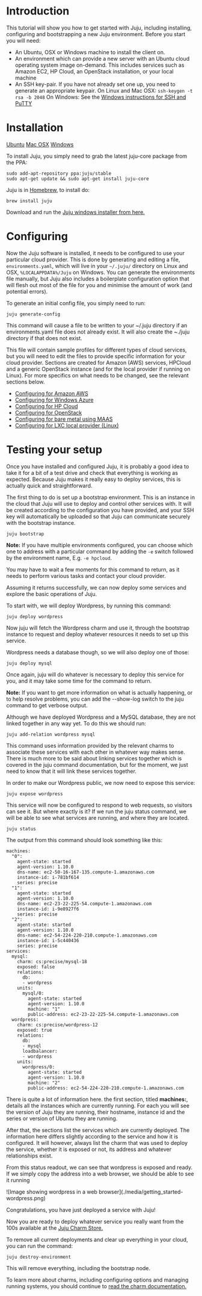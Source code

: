 # Introduction

This tutorial will show you how to get started with Juju, including installing,
configuring and bootstrapping a new Juju environment. Before you start you will
need:

  - An Ubuntu, OSX or Windows machine to install the client on.
  - An environment which can provide a new server with an Ubuntu cloud operating system image on-demand. This includes services such as Amazon EC2, HP Cloud, an OpenStack installation, or your local machine
  - An SSH key-pair. If you have not already set one up, you need to generate an appropriate keypair. On Linux and Mac OSX: `ssh-keygen -t rsa -b 2048` On Windows: See the [Windows instructions for SSH and PuTTY](getting-started-keygen-win.html)

# Installation

[Ubuntu](.) [Mac OSX](.) [Windows](.)

To install Juju, you simply need to grab the latest juju-core package from the
PPA:

    sudo add-apt-repository ppa:juju/stable
    sudo apt-get update && sudo apt-get install juju-core

Juju is in [Homebrew](http://brew.sh/), to install do:

    brew install juju

Download and run the [Juju windows installer from
here.](https://juju.ubuntu.com/install/)

# Configuring

Now the Juju software is installed, it needs to be configured to use your
particular cloud provider. This is done by generating and editing a file,
`environments.yaml`, which will live in your `~/.juju/` directory on Linux and
OSX, `%LOCALAPPDATA%/Juju` on Windows. You can generate the environments file
manually, but Juju also includes a boilerplate configuration option that will
flesh out most of the file for you and minimise the amount of work (and
potential errors).

To generate an initial config file, you simply need to run:

    juju generate-config

This command will cause a file to be written to your ~/.juju directory if an
environments.yaml file does not already exist. It will also create the ~./juju
directory if that does not exist.

This file will contain sample profiles for different types of cloud services,
but you will need to edit the files to provide specific information for your
cloud provider. Sections are created for Amazon (AWS) services, HPCloud and a
generic OpenStack instance (and for the local provider if running on Linux). For
more specifics on what needs to be changed, see the relevant sections below.

  - [Configuring for Amazon AWS](config-aws.html)
  - [Configuring for Windows Azure](config-azure.html)
  - [Configuring for HP Cloud](config-hpcloud.html)
  - [Configuring for OpenStack](config-openstack.html)
  - [Configuring for bare metal using MAAS](config-maas.html)
  - [Configuring for LXC local provider (Linux)](config-local.html)

# Testing your setup

Once you have installed and configured Juju, it is probably a good idea to take
it for a bit of a test drive and check that everything is working as expected.
Because Juju makes it really easy to deploy services, this is actually quick and
straightforward.

The first thing to do is set up a bootstrap environment. This is an instance in
the cloud that Juju will use to deploy and control other services with. It will
be created according to the configuration you have provided, and your SSH key
will automatically be uploaded so that Juju can communicate securely with the
bootstrap instance.

    juju bootstrap

**Note:** If you have multiple environments configured, you can choose which one to address with a particular command by adding the `-e` switch followed by the environment name, E.g. `-e hpcloud`.

You may have to wait a few moments for this command to return, as it needs to
perform various tasks and contact your cloud provider.

Assuming it returns successfully, we can now deploy some services and explore
the basic operations of Juju.

To start with, we will deploy Wordpress, by running this command:

    juju deploy wordpress

Now juju will fetch the Wordpress charm and use it, through the bootstrap
instance to request and deploy whatever resources it needs to set up this
service.

Wordpress needs a database though, so we will also deploy one of those:

    juju deploy mysql

Once again, juju will do whatever is necessary to deploy this service for you,
and it may take some time for the command to return.

**Note:** If you want to get more information on what is actually happening, or to help resolve problems, you can add the --show-log switch to the juju command to get verbose output.

Although we have deployed Wordpress and a MySQL database, they are not linked
together in any way yet. To do this we should run:

    juju add-relation wordpress mysql

This command uses information provided by the relevant charms to associate these
services with each other in whatever way makes sense. There is much more to be
said about linking services together which is covered in the juju command
documentation, but for the moment, we just need to know that it will link these
services together.

In order to make our Wordpress public, we now need to expose this service:

    juju expose wordpress

This service will now be configured to respond to web requests, so visitors can
see it. But where exactly is it? If we run the juju status command, we will be
able to see what services are running, and where they are located.

    juju status

The output from this command should look something like this:

    machines:
      "0":
        agent-state: started
        agent-version: 1.10.0
        dns-name: ec2-50-16-167-135.compute-1.amazonaws.com
        instance-id: i-781bf614
        series: precise
      "1":
        agent-state: started
        agent-version: 1.10.0
        dns-name: ec2-23-22-225-54.compute-1.amazonaws.com
        instance-id: i-9e8927f6
        series: precise
      "2":
        agent-state: started
        agent-version: 1.10.0
        dns-name: ec2-54-224-220-210.compute-1.amazonaws.com
        instance-id: i-5c440436
        series: precise
    services:
      mysql:
        charm: cs:precise/mysql-18
        exposed: false
        relations:
          db:
          - wordpress
        units:
          mysql/0:
            agent-state: started
            agent-version: 1.10.0
            machine: "1"
            public-address: ec2-23-22-225-54.compute-1.amazonaws.com
      wordpress:
        charm: cs:precise/wordpress-12
        exposed: true
        relations:
          db:
          - mysql
          loadbalancer:
          - wordpress
        units:
          wordpress/0:
            agent-state: started
            agent-version: 1.10.0
            machine: "2"
            public-address: ec2-54-224-220-210.compute-1.amazonaws.com

There is quite a lot of information here. the first section, titled
**machines:**, details all the instances which are currently running. For each
you will see the version of Juju they are running, their hostname, instance id
and the series or version of Ubuntu they are running.

After that, the sections list the services which are currently deployed. The
information here differs slightly according to the service and how it is
configured. It will however, always list the charm that was used to deploy the
service, whether it is exposed or not, its address and whatever relationships
exist.

From this status readout, we can see that wordpress is exposed and ready. If we
simply copy the address into a web browser, we should be able to see it running

![Image showing wordpress in a web browser](./media/getting_started-
wordpress.png)

Congratulations, you have just deployed a service with Juju!

Now you are ready to deploy whatever service you really want from the 100s
available at the [Juju Charm Store.](http://jujucharms.com)

To remove all current deployments and clear up everything in your cloud, you can
run the command:

    juju destroy-environment

This will remove everything, including the bootstrap node.

To learn more about charms, including configuring options and managing running
systems, you should continue to [read the charm documentation.](./charms.html)
